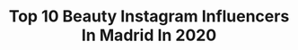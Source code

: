 ---
title: Top 10 Beauty Instagram Influencers In Madrid In 2020
description: >-
  Find top beauty Instagram influencers in Madrid in 2020. Most popular hashtags: #madrid #love #beauty #picoftheday.
platform: Instagram
profiles:
  - username: "andrebeauty9"
    fullname: >-
      Andre B Oficial
    location: "Spain"
    followers: 33608
    engagement: 903
    commentsToLikes: 0.025387
    avatar: "https://scontent-lhr8-1.cdninstagram.com/v/t51.2885-19/s320x320/37947011_666068320417833_4220498378473078784_n.jpg?_nc_ht=scontent-lhr8-1.cdninstagram.com&_nc_ohc=u7KxFnvtdb8AX9l04d-&oh=bef53d93af8752ed6f4b99586c1ad8db&oe=5EBAC9EF"
    verified: false
    hashtags: "#competencia, #despedida, #canal, #love"
  - username: "cintiaroldan_11"
    fullname: >-
      Cintya Roldán
    location: "Spain"
    followers: 60551
    engagement: 882
    commentsToLikes: 0.010409
    avatar: "https://scontent-amt2-1.cdninstagram.com/v/t51.2885-19/s320x320/92550977_529417237760978_5006073735434731520_n.jpg?_nc_ht=scontent-amt2-1.cdninstagram.com&_nc_ohc=1pLQBBbUgHoAX_XpoH2&oh=cceae69d88241a5e755de03a3f1c6b2b&oe=5EB81F4C"
    verified: false
    hashtags: "#katchmeuk, #katchme"
  - username: "inmakno"
    fullname: >-
      Inma Cano
    location: "Spain"
    followers: 13098
    engagement: 684
    commentsToLikes: 0.051051
    avatar: "https://scontent-lhr8-1.cdninstagram.com/v/t51.2885-19/s320x320/65578265_438235967029219_9069198224350248960_n.jpg?_nc_ht=scontent-lhr8-1.cdninstagram.com&_nc_ohc=DCYwd0hyJoYAX_aiaX6&oh=4b9a784b3e9e2bbc29e277f8c6464861&oe=5EBA7DF9"
    verified: false
    hashtags: "#magnetics, #chaquetas, #camisasmujer, #vestido"
  - username: "soydianafdez"
    fullname: >-
      D I A N A  F E R N Á N D E Z
    location: "Spain"
    followers: 3853
    engagement: 1422
    commentsToLikes: 0.057469
    avatar: "https://scontent-lhr8-1.cdninstagram.com/v/t51.2885-19/s320x320/18723092_297720050683473_1852680704870055936_a.jpg?_nc_ht=scontent-lhr8-1.cdninstagram.com&_nc_ohc=Vpt8xq24ZcgAX-ZWFU-&oh=6d3c9d48865c05f6980082e7d3417bea&oe=5EBAEB74"
    verified: false
    hashtags: "#girl, #wedding, #toledo, #verano"
  - username: "caterinacrespo"
    fullname: >-
      Caterina Crespo
    location: "Spain"
    followers: 44331
    engagement: 411
    commentsToLikes: 0.037004
    avatar: "https://scontent-ams4-1.cdninstagram.com/v/t51.2885-19/s320x320/75166176_2359367827712397_9010681322166812672_n.jpg?_nc_ht=scontent-ams4-1.cdninstagram.com&_nc_ohc=me3zLJsimmwAX8OVuCx&oh=10d7c584344750685b9cf9001261f1b5&oe=5EBAAECD"
    verified: false
    hashtags: "#winter, #skingoals, #fallas, #stopcoronav"
  - username: "torrebe"
    fullname: >-
      Adriana Torrebejano
    location: "Spain"
    followers: 174850
    engagement: 522
    commentsToLikes: 0.014114
    avatar: "https://scontent-atl3-1.cdninstagram.com/v/t51.2885-19/s320x320/57472003_990893431108957_7408973655394222080_n.jpg?_nc_ht=scontent-atl3-1.cdninstagram.com&_nc_ohc=TlFTNCV8n2YAX9DiBTP&oh=d537805e93c986d450d9cd208eb7750f&oe=5EB96D8D"
    verified: true
    hashtags: "#8demarzo, #cuarentena, #stop, #confinamiento"
  - username: "soniamarnez"
    fullname: >-
      Sonia Martínez
    location: "Spain"
    followers: 41772
    engagement: 298
    commentsToLikes: 0.134839
    avatar: "https://scontent-lhr8-1.cdninstagram.com/v/t51.2885-19/s320x320/21296738_486037095095184_7210587518264147968_n.jpg?_nc_ht=scontent-lhr8-1.cdninstagram.com&_nc_ohc=leEzmW7NPoEAX_GghAY&oh=61379f05293a3878dc4199f7430e0353&oe=5EB9581D"
    verified: false
    hashtags: "#nochesderadio, #happynewyear, #paris, #wanderlust"
  - username: "rober_aja"
    fullname: >-
      𝐑𝐎𝐁𝐄𝐑 𝐀𝐉𝐀
    location: "Spain"
    followers: 2478
    engagement: 1171
    commentsToLikes: 0.102179
    avatar: "https://scontent-ssn1-1.cdninstagram.com/v/t51.2885-19/s320x320/47692932_593480944419030_5842472866339094528_n.jpg?_nc_ht=scontent-ssn1-1.cdninstagram.com&_nc_ohc=TxwSYqShTh8AX-PfTqr&oh=87b7f23c2655c34a121f0335753db3c9&oe=5EA37E0D"
    verified: false
    hashtags: "#landscapephotography, #winter, #nigth, #arenasdeigu"
  - username: "maikshine"
    fullname: >-
      Mai | MAIKSHINE blog |
    location: "Spain"
    followers: 14030
    engagement: 591
    commentsToLikes: 0.099632
    avatar: "https://scontent-ams4-1.cdninstagram.com/v/t51.2885-19/s320x320/46860672_508733346310872_7098808834017198080_n.jpg?_nc_ht=scontent-ams4-1.cdninstagram.com&_nc_ohc=Z5Q4oFqoI8MAX_JogNB&oh=3a30a18339c13200522c256ad62dde1f&oe=5EAFA1A1"
    verified: false
    hashtags: "#myairbubble, #atardecer, #beautygram, #pelazo"
  - username: "pilarsarrion"
    fullname: >-
      Pilar Sarrión
    location: "Spain"
    followers: 12359
    engagement: 615
    commentsToLikes: 0.086058
    avatar: "https://scontent-bos3-1.cdninstagram.com/v/t51.2885-19/s320x320/75458058_2303657943071544_9183218413374275584_n.jpg?_nc_ht=scontent-bos3-1.cdninstagram.com&_nc_ohc=BUtCHWZkKNAAX8qP1q6&oh=e4d700e34ff5f7e72a18761a3a4a6e50&oe=5EB73C8D"
    verified: false
    hashtags: "#selfie, #newyorkcity, #travel, #andalucia"
---